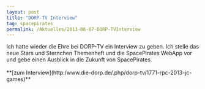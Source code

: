 ```yaml
---
layout: post
title: "DORP-TV Interview"
tag: spacepirates
permalink: /Aktuelles/2013-06-07-DORP-TVInterview
---
```



<p>Ich hatte wieder die Ehre bei DORP-TV ein Interview zu geben. Ich stelle das neue Stars und Sternchen Themenheft und die SpacePirates WebApp vor und gebe einen Ausblick in die Zukunft von SpacePirates.<br/>
<br/>
**[zum Interview](http:/www.die-dorp.de/.php/dorp-tv/1771-rpc-2013-jc-games)**</p>

